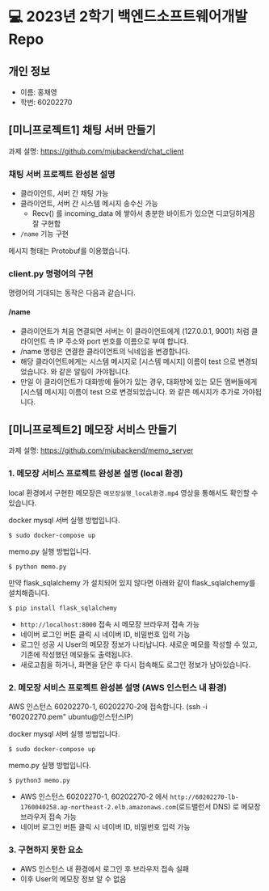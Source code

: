 # 💻 2023년 2학기 백엔드소프트웨어개발 Repo
## 개인 정보
- 이름: 홍채영
- 학번: 60202270

## [미니프로젝트1] 채팅 서버 만들기
과제 설명: https://github.com/mjubackend/chat_client

### 채팅 서버 프로젝트 완성본 설명
- 클라이언트, 서버 간 채팅 가능
- 클라이언트, 서버 간 시스템 메시지 송수신 가능
    - Recv() 를 incoming_data 에 쌓아서 충분한 바이트가 있으면 디코딩하게끔 잘 구현함
- `/name` 기능 구현

메시지 형태는 Protobuf를 이용했습니다.

### client.py 명령어의 구현
명령어의 기대되는 동작은 다음과 같습니다.

#### /name
- 클라이언트가 처음 연결되면 서버는 이 클라이언트에게 (127.0.0.1, 9001) 처럼 클라이언트 측 IP 주소와 port 번호를 이름으로 부여 합니다.
- /name 명령은 연결한 클라이언트의 닉네임을 변경합니다.
- 해당 클라이언트에게는 시스템 메시지로 [시스템 메시지] 이름이 test 으로 변경되었습니다. 와 같은 알림이 가야됩니다.
- 만일 이 클라이언트가 대화방에 들어가 있는 경우, 대화방에 있는 모든 멤버들에게 [시스템 메시지] 이름이 test 으로 변경되었습니다. 와 같은 메시지가 추가로 가야됩니다.

## [미니프로젝트2] 메모장 서비스 만들기
과제 설명: https://github.com/mjubackend/memo_server

### 1. 메모장 서비스 프로젝트 완성본 설명 (local 환경)

local 환경에서 구현한 메모장은 `메모장실행_local환경.mp4` 영상을 통해서도 확인할 수 있습니다.

docker mysql 서버 실행 방법입니다.
```
$ sudo docker-compose up
```

memo.py 실행 방법입니다.
```
$ python memo.py
```

만약 flask_sqlalchemy 가 설치되어 있지 않다면 아래와 같이 flask_sqlalchemy를 설치해줍니다.
```
$ pip install flask_sqlalchemy
```

* `http://localhost:8000` 접속 시 메모장 브라우저 접속 가능
* 네이버 로그인 버튼 클릭 시 네이버 ID, 비밀번호 입력 가능
* 로그인 성공 시 User의 메모장 정보가 나타납니다. 새로운 메모를 작성할 수 있고, 기존에 작성했던 메모들도 출력됩니다.
* 새로고침을 하거나, 화면을 닫은 후 다시 접속해도 로그인 정보가 남아있습니다.

### 2. 메모장 서비스 프로젝트 완성본 설명 (AWS 인스턴스 내 환경)

AWS 인스턴스 60202270-1, 60202270-2에 접속합니다. (ssh -i "60202270.pem" ubuntu@인스턴스IP)

docker mysql 서버 실행 방법입니다.
```
$ sudo docker-compose up
```

memo.py 실행 방법입니다.
```
$ python3 memo.py
```
* AWS 인스턴스 60202270-1, 60202270-2 에서 `http://60202270-lb-1760040258.ap-northeast-2.elb.amazonaws.com`(로드밸런서 DNS) 로 메모장 브라우저 접속 가능
* 네이버 로그인 버튼 클릭 시 네이버 ID, 비밀번호 입력 가능

### 3. 구현하지 못한 요소
* AWS 인스턴스 내 환경에서 로그인 후 브라우저 접속 실패
* 이후 User의 메모장 정보 알 수 없음


